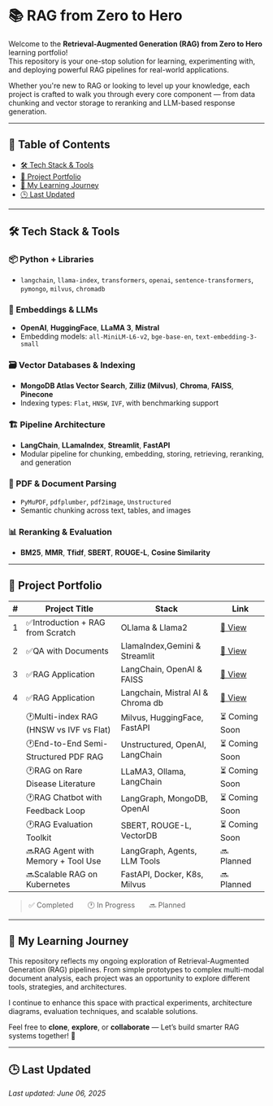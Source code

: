 # 📚 RAG from Zero to Hero

Welcome to the **Retrieval-Augmented Generation (RAG) from Zero to Hero** learning portfolio!  
This repository is your one-stop solution for learning, experimenting with, and deploying powerful RAG pipelines for real-world applications.

Whether you're new to RAG or looking to level up your knowledge, each project is crafted to walk you through every core component — from data chunking and vector storage to reranking and LLM-based response generation.

---

## 📑 Table of Contents

- [🛠️ Tech Stack & Tools](#️-tech-stack--tools)
- [🚀 Project Portfolio](#-project-portfolio)
- [📖 My Learning Journey](#-my-learning-journey)
- [🕒 Last Updated](#last-updated)

---

## 🛠️ Tech Stack & Tools

### 📦 Python + Libraries
- `langchain`, `llama-index`, `transformers`, `openai`, `sentence-transformers`, `pymongo`, `milvus`, `chromadb`

### 🧠 Embeddings & LLMs
- **OpenAI**, **HuggingFace**, **LLaMA 3**, **Mistral**
- Embedding models: `all-MiniLM-L6-v2`, `bge-base-en`, `text-embedding-3-small`

### 🗃️ Vector Databases & Indexing
- **MongoDB Atlas Vector Search**, **Zilliz (Milvus)**, **Chroma**, **FAISS**, **Pinecone**
- Indexing types: `Flat`, `HNSW`, `IVF`, with benchmarking support

### 🏗️ Pipeline Architecture
- **LangChain**, **LLamaIndex**, **Streamlit**, **FastAPI**
- Modular pipeline for chunking, embedding, storing, retrieving, reranking, and generation

### 📄 PDF & Document Parsing
- `PyMuPDF`, `pdfplumber`, `pdf2image`, `Unstructured`
- Semantic chunking across text, tables, and images

### 📊 Reranking & Evaluation
- **BM25**, **MMR**, **Tfidf**, **SBERT**, **ROUGE-L**, **Cosine Similarity**

---

## 🚀 Project Portfolio

| # | Project Title | Stack | Link |
|--|---------------|-------|------|
| 1 |✅Introduction + RAG from Scratch| OLlama & Llama2|[🔗 View](https://github.com/Nahidzeinali-web/RAG_2)   
| 2 |✅QA with Documents |LlamaIndex,Gemini & Streamlit| [🔗 View](https://github.com/Nahidzeinali-web/QA-with-Documents-Text-using-Gemini-LlamaIndex) | 
| 3 |✅RAG Application |LangChain‬, OpenAI‬ & FAISS|[🔗 View](https://github.com/Nahidzeinali-web/RAG-Application-using-LangChain-OpenAI-and-FAISS-) |
| 4 |✅RAG Application |Langchain, Mistral AI & Chroma db| [🔗 View](https://github.com/Nahidzeinali-web/RAG-Application-using-Langchain-Mistral-AI-and-Chroma-db) |
|   |🕐Multi-index RAG (HNSW vs IVF vs Flat) | Milvus, HuggingFace, FastAPI |  ⏳ Coming Soon |
|   |🕐End-to-End Semi-Structured PDF RAG | Unstructured, OpenAI, LangChain |  ⏳ Coming Soon|
|   |🕐RAG on Rare Disease Literature | LLaMA3, Ollama, LangChain |  ⏳ Coming Soon|
|   |🕐RAG Chatbot with Feedback Loop | LangGraph, MongoDB, OpenAI | ⏳ Coming Soon |
|   |🕐RAG Evaluation Toolkit | SBERT, ROUGE-L, VectorDB | ⏳ Coming Soon |
|   |🔜RAG Agent with Memory + Tool Use | LangGraph, Agents, LLM Tools | 🔜 Planned |
|   |🔜Scalable RAG on Kubernetes | FastAPI, Docker, K8s, Milvus | 🔜 Planned |

> ✅ Completed  🕐 In Progress  🔜 Planned

---

## 📖 My Learning Journey

This repository reflects my ongoing exploration of Retrieval-Augmented Generation (RAG) pipelines. From simple prototypes to complex multi-modal document analysis, each project was an opportunity to explore different tools, strategies, and architectures.

I continue to enhance this space with practical experiments, architecture diagrams, evaluation techniques, and scalable solutions.

Feel free to **clone**, **explore**, or **collaborate** — Let’s build smarter RAG systems together! 🚀

---

## 🕒 Last Updated

_Last updated: June 06, 2025_
